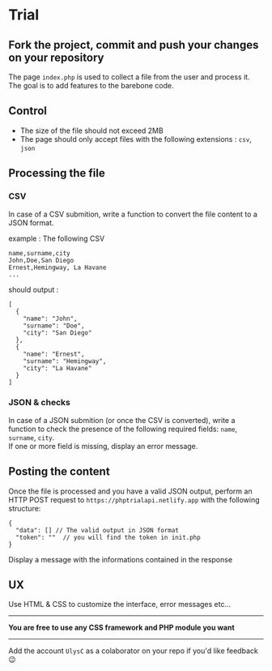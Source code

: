 # Trial

## Fork the project, commit and push your changes on your repository  




The page `index.php` is used to collect a file from the user and process it. 
The goal is to add features to the barebone code.

## Control  

- The size of the file should not exceed 2MB
- The page should only accept files with the following extensions : `csv`, `json`  

## Processing the file  

### CSV   
  
In case of a CSV submition, write a function to convert the file content to a JSON format.

example : 
The following CSV 
``` 
name,surname,city   
John,Doe,San Diego
Ernest,Hemingway, La Havane
...
```
should output :  
```
[
  {
    "name": "John",
    "surname": "Doe",
    "city": "San Diego"
  },
  {
    "name": "Ernest",
    "surname": "Hemingway",
    "city": "La Havane"
  }
] 
```

### JSON  & checks
 
In case of a JSON submition (or once the CSV is converted), write a function to check the presence of the following required fields: `name`, `surname`, `city`.  
If one or more field is missing, display an error message.  


## Posting the content  

Once the file is processed and you have a valid JSON output, perform an HTTP POST request to `https://phptrialapi.netlify.app`  with the following structure:  
```
{
  "data": [] // The valid output in JSON format
  "token": ""  // you will find the token in init.php
}
```

Display a message with the informations contained in the response  

## UX

Use HTML & CSS to customize the interface, error messages etc...

***

**You are free to use any CSS framework and PHP module you want**
*** 

Add the account `UlysC` as a colaborator on your repo if you'd like feedback 😉
